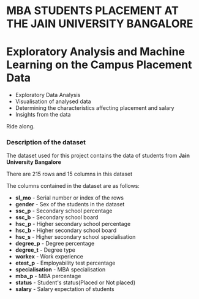 # **MBA STUDENTS PLACEMENT AT THE JAIN UNIVERSITY BANGALORE**

# **Exploratory Analysis and Machine Learning on the Campus Placement Data**

- Exploratory Data Analysis
- Visualisation of analysed data
- Determining the characteristics affecting placement and salary
- Insights from the data

Ride along.

### **Description of the dataset**

The dataset used for this project contains the data of students from **Jain University Bangalore**

There are 215 rows and 15 columns in this dataset

The columns contained in the dataset are as follows:

- **sl\_mo** - Serial number or index of the rows
- **gender** - Sex of the students in the dataset
- **ssc\_p** - Secondary school percentage
- **ssc\_b** - Secondary school board
- **hsc\_p** - Higher secondary school percentage
- **hsc\_b** - Higher secondary school board
- **hsc\_s** - Higher secondary school specialisation
- **degree\_p** - Degree percentage
- **degree\_t** - Degree type
- **workex** - Work experience
- **etest\_p** - Employability test percentage
- **specialisation** - MBA specialisation
- **mba\_p** - MBA percentage
- **status** - Student&#39;s status(Placed or Not placed)
- **salary** - Salary expectation of students
